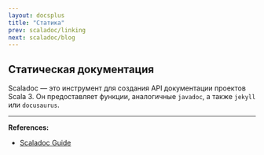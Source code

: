 ```yaml
---
layout: docsplus
title: "Статика"
prev: scaladoc/linking
next: scaladoc/blog
---
```


## Статическая документация

Scaladoc — это инструмент для создания API документации проектов Scala 3. 
Он предоставляет функции, аналогичные `javadoc`, а также `jekyll` или `docusaurus`.


---

**References:**
- [Scaladoc Guide](https://docs.scala-lang.org/scala3/guides/scaladoc/static-site.html)
